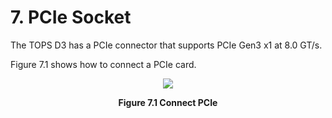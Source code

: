 # 7. PCIe Socket

The TOPS D3 has a PCIe connector that supports PCIe Gen3 x1 at 8.0 GT/s.  

Figure 7.1 shows how to connect a PCIe card.  
<p align="center"><img src="https://github.com/topst-development/Documentation/assets/161264431/d6d035eb-862f-4091-86ff-b042969ec0fc"></p>
<p align="center"><strong>Figure 7.1 Connect PCIe</strong></p>
